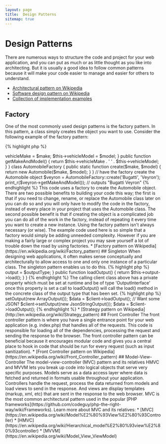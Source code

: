 ```yaml
---
layout: page
title:  Design Patterns
sitemap: true
---
```


# Design Patterns

There are numerous ways to structure the code and project for your web application, and you can put as much or as little thought as you like into architecting. But it is usually a good idea to follow common patterns because it will
make your code easier to manage and easier for others to understand.

* [Architectural pattern on Wikipedia](https://en.wikipedia.org/wiki/Architectural_pattern)
* [Software design pattern on Wikipedia](https://en.wikipedia.org/wiki/Software_design_pattern)
* [Collection of implementation examples](https://github.com/domnikl/DesignPatternsPHP)

## Factory

One of the most commonly used design patterns is the factory pattern. In this pattern, a class simply creates the
object you want to use. Consider the following example of the factory pattern:

{% highlight php %}
<?php
class Automobile
{
    private $vehicleMake;
    private $vehicleModel;

    public function __construct($make, $model)
    {
        $this->vehicleMake = $make;
        $this->vehicleModel = $model;
    }

    public function getMakeAndModel()
    {
        return $this->vehicleMake . ' ' . $this->vehicleModel;
    }
}

class AutomobileFactory
{
    public static function create($make, $model)
    {
        return new Automobile($make, $model);
    }
}

// have the factory create the Automobile object
$veyron = AutomobileFactory::create('Bugatti', 'Veyron');

print_r($veyron->getMakeAndModel()); // outputs "Bugatti Veyron"
{% endhighlight %}

This code uses a factory to create the Automobile object. There are two possible benefits to building your code this
way; the first is that if you need to change, rename, or replace the Automobile class later on you can do so and you
will only have to modify the code in the factory, instead of every place in your project that uses the Automobile class.
The second possible benefit is that if creating the object is a complicated job you can do all of the work in the
factory, instead of repeating it every time you want to create a new instance.

Using the factory pattern isn't always necessary (or wise). The example code used here is so simple that a factory
would simply be adding unneeded complexity. However if you are making a fairly large or complex project you may save
yourself a lot of trouble down the road by using factories.

* [Factory pattern on Wikipedia](https://en.wikipedia.org/wiki/Factory_pattern)

## Singleton

When designing web applications, it often makes sense conceptually and architecturally to allow access to one and only
one instance of a particular class. The singleton pattern enables us to do this.

{% highlight php %}
<?php
class Singleton
{
    /**
     * Returns the *Singleton* instance of this class.
     *
     * @staticvar Singleton $instance The *Singleton* instances of this class.
     *
     * @return Singleton The *Singleton* instance.
     */
    public static function getInstance()
    {
        static $instance = null;
        if (null === $instance) {
            $instance = new static();
        }

        return $instance;
    }

    /**
     * Protected constructor to prevent creating a new instance of the
     * *Singleton* via the `new` operator from outside of this class.
     */
    protected function __construct()
    {
    }

    /**
     * Private clone method to prevent cloning of the instance of the
     * *Singleton* instance.
     *
     * @return void
     */
    private function __clone()
    {
    }

    /**
     * Private unserialize method to prevent unserializing of the *Singleton*
     * instance.
     *
     * @return void
     */
    private function __wakeup()
    {
    }
}

class SingletonChild extends Singleton
{
}

$obj = Singleton::getInstance();
var_dump($obj === Singleton::getInstance());             // bool(true)

$anotherObj = SingletonChild::getInstance();
var_dump($anotherObj === Singleton::getInstance());      // bool(false)

var_dump($anotherObj === SingletonChild::getInstance()); // bool(true)
{% endhighlight %}

The code above implements the singleton pattern using a [*static* variable](http://php.net/language.variables.scope#language.variables.scope.static) and the static creation method `getInstance()`.
Note the following:

* The constructor [`__construct()`](http://php.net/language.oop5.decon#object.construct) is declared as protected to
prevent creating a new instance outside of the class via the `new` operator.
* The magic method [`__clone()`](http://php.net/language.oop5.cloning#object.clone) is declared as private to prevent
cloning of an instance of the class via the [`clone`](http://php.net/language.oop5.cloning) operator.
* The magic method [`__wakeup()`](http://php.net/language.oop5.magic#object.wakeup) is declared as private to prevent
unserializing of an instance of the class via the global function [`unserialize()`](http://php.net/function.unserialize)
.
* A new instance is created via [late static binding](http://php.net/language.oop5.late-static-bindings) in the static
creation method `getInstance()` with the keyword `static`. This allows the subclassing of the class `Singleton` in the
example.

The singleton pattern is useful when we need to make sure we only have a single instance of a class for the entire
request lifecycle in a web application. This typically occurs when we have global objects (such as a Configuration
class) or a shared resource (such as an event queue).

You should be wary when using the singleton pattern, as by its very nature it introduces global state into your
application, reducing testability. In most cases, dependency injection can (and should) be used in place of a singleton
class. Using dependency injection means that we do not introduce unnecessary coupling into the design of our
application, as the object using the shared or global resource requires no knowledge of a concretely defined class.

* [Singleton pattern on Wikipedia](https://en.wikipedia.org/wiki/Singleton_pattern)

## Strategy

With the strategy pattern you encapsulate specific families of algorithms allowing the client class responsible for
instantiating a particular algorithm to have no knowledge of the actual implementation. There are several variations on
the strategy pattern, the simplest of which is outlined below:

This first code snippet outlines a family of algorithms; you may want a serialized array, some JSON or maybe just an
array of data:

{% highlight php %}
<?php

interface OutputInterface
{
    public function load();
}

class SerializedArrayOutput implements OutputInterface
{
    public function load()
    {
        return serialize($arrayOfData);
    }
}

class JsonStringOutput implements OutputInterface
{
    public function load()
    {
        return json_encode($arrayOfData);
    }
}

class ArrayOutput implements OutputInterface
{
    public function load()
    {
        return $arrayOfData;
    }
}
{% endhighlight %}

By encapsulating the above algorithms you are making it nice and clear in your code that other developers can easily
add new output types without affecting the client code.

You will see how each concrete 'output' class implements an OutputInterface - this serves two purposes, primarily it
provides a simple contract which must be obeyed by any new concrete implementations. Secondly by implementing a common
interface you will see in the next section that you can now utilise [Type Hinting](http://php.net/language.oop5.typehinting) to ensure that the client which is utilising these behaviours is of the correct type in
this case 'OutputInterface'.

The next snippet of code outlines how a calling client class might use one of these algorithms and even better set the
behaviour required at runtime:

{% highlight php %}
<?php
class SomeClient
{
    private $output;

    public function setOutput(OutputInterface $outputType)
    {
        $this->output = $outputType;
    }

    public function loadOutput()
    {
        return $this->output->load();
    }
}
{% endhighlight %}

The calling client class above has a private property which must be set at runtime and be of type 'OutputInterface'
once this property is set a call to loadOutput() will call the load() method in the concrete class of the output type
that has been set.

{% highlight php %}
<?php
$client = new SomeClient();

// Want an array?
$client->setOutput(new ArrayOutput());
$data = $client->loadOutput();

// Want some JSON?
$client->setOutput(new JsonStringOutput());
$data = $client->loadOutput();

{% endhighlight %}

* [Strategy pattern on Wikipedia](http://en.wikipedia.org/wiki/Strategy_pattern)

## Front Controller

The front controller pattern is where you have a single entrance point for your web application (e.g. index.php) that
handles all of the requests. This code is responsible for loading all of the dependencies, processing the request and
sending the response to the browser. The front controller pattern can be beneficial because it encourages modular code
and gives you a central place to hook in code that should be run for every request (such as input sanitization).

* [Front Controller pattern on Wikipedia](https://en.wikipedia.org/wiki/Front_Controller_pattern)

## Model-View-Controller

The model-view-controller (MVC) pattern and its relatives HMVC and MVVM lets you break up code into logical objects
that serve very specific purposes. Models serve as a data access layer where data is fetched and returned in formats
usable throughout your application. Controllers handle the request, process the data returned from models and load
views to send in the response. And views are display templates (markup, xml, etc) that are sent in the response to the
web browser.

MVC is the most common architectural pattern used in the popular [PHP frameworks](https://github.com/codeguy/php-the-right-way/wiki/Frameworks).

Learn more about MVC and its relatives:

* [MVC](https://en.wikipedia.org/wiki/Model%E2%80%93View%E2%80%93Controller)
* [HMVC](https://en.wikipedia.org/wiki/Hierarchical_model%E2%80%93view%E2%80%93controller)
* [MVVM](https://en.wikipedia.org/wiki/Model_View_ViewModel)
